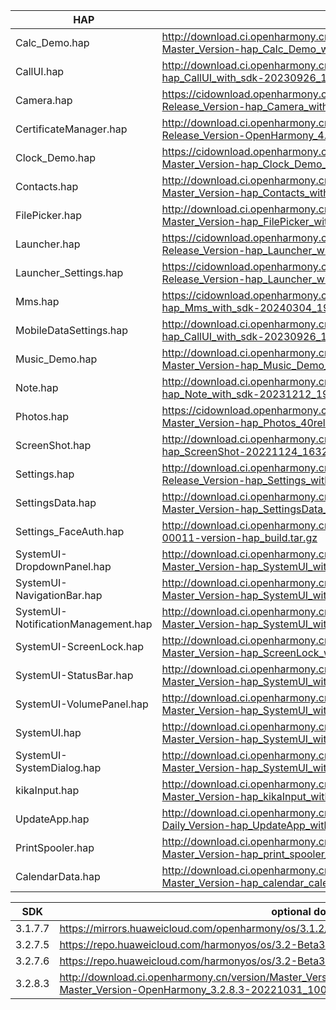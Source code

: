 | HAP | permanent archive addresses |
| - | - |
| Calc_Demo.hap | http://download.ci.openharmony.cn/version/Master_Version/hap_Calc_Demo_with_sdk/20230916_115110/version-Master_Version-hap_Calc_Demo_with_sdk-20230916_115110-hap_Calc_Demo_with_sdk.tar.gz |
| CallUI.hap | http://download.ci.openharmony.cn/version/Master_Version/hap_CallUI_with_sdk/20230926_101412/version-Master_Version-hap_CallUI_with_sdk-20230926_101412-hap_CallUI_with_sdk.tar.gz |
| Camera.hap | https://cidownload.openharmony.cn/version/Release_Version/hap_Camera_with_sdk/20240304_200418/version-Release_Version-hap_Camera_with_sdk-20240304_200418-hap_Camera_with_sdk.tar.gz |
| CertificateManager.hap | http://download.ci.openharmony.cn/version/Release_Version/OpenHarmony_4.0.10.13/20231027_173431/version-Release_Version-OpenHarmony_4.0.10.13-20231027_173431-hap_CertificateManager_with_sdk.tar.gz |
| Clock_Demo.hap | https://cidownload.openharmony.cn/version/Master_Version/hap_Clock_Demo_with_sdk/20240305_190818/version-Master_Version-hap_Clock_Demo_with_sdk-20240305_190818-hap_Clock_Demo_with_sdk.tar.gz |
| Contacts.hap | http://download.ci.openharmony.cn/version/Master_Version/hap_Contacts_with_sdk/20231017_111911/version-Master_Version-hap_Contacts_with_sdk-20231017_111911-hap_Contacts_with_sdk.tar.gz |
| FilePicker.hap | http://download.ci.openharmony.cn/version/Master_Version/hap_FilePicker_with_sdk/20231019_145559/version-Master_Version-hap_FilePicker_with_sdk-20231019_145559-hap_FilePicker_with_sdk.tar.gz |
| Launcher.hap | https://cidownload.openharmony.cn/version/Release_Version/hap_Launcher_with_sdk/20240307_142850/version-Release_Version-hap_Launcher_with_sdk-20240307_142850-hap_Launcher_with_sdk.tar.gz |
| Launcher_Settings.hap | https://cidownload.openharmony.cn/version/Release_Version/hap_Launcher_with_sdk/20240307_142850/version-Release_Version-hap_Launcher_with_sdk-20240307_142850-hap_Launcher_with_sdk.tar.gz |
| Mms.hap | https://cidownload.openharmony.cn/version/Master_Version/hap_Mms_with_sdk/20240304_192907/version-Master_Version-hap_Mms_with_sdk-20240304_192907-hap_Mms_with_sdk.tar.gz |
| MobileDataSettings.hap | http://download.ci.openharmony.cn/version/Master_Version/hap_CallUI_with_sdk/20230926_101412/version-Master_Version-hap_CallUI_with_sdk-20230926_101412-hap_CallUI_with_sdk.tar.gz |
| Music_Demo.hap | http://download.ci.openharmony.cn/version/Master_Version/hap_Music_Demo_with_sdk/20230911_141043/version-Master_Version-hap_Music_Demo_with_sdk-20230911_141043-hap_Music_Demo_with_sdk.tar.gz |
| Note.hap | http://download.ci.openharmony.cn/version/Master_Version/hap_Note_with_sdk/20231212_192354/version-Master_Version-hap_Note_with_sdk-20231212_192354-hap_Note_with_sdk.tar.gz |
| Photos.hap | https://cidownload.openharmony.cn/version/Master_Version/hap_Photos_40release_with_sdk/20240311_150132/version-Master_Version-hap_Photos_40release_with_sdk-20240311_150132-hap_Photos_40release_with_sdk.tar.gz |
| ScreenShot.hap | http://download.ci.openharmony.cn/version/Master_Version/hap_ScreenShot/20221124_163242/version-Master_Version-hap_ScreenShot-20221124_163242-hap_ScreenShot.tar.gz |
| Settings.hap | http://download.ci.openharmony.cn/version/Release_Version/hap_Settings_with_sdk/20240111_142323/version-Release_Version-hap_Settings_with_sdk-20240111_142323-hap_Settings_with_sdk.tar.gz |
| SettingsData.hap | http://download.ci.openharmony.cn/version/Master_Version/hap_SettingsData_with_sdk/20231016_173612/version-Master_Version-hap_SettingsData_with_sdk-20231016_173612-hap_SettingsData_with_sdk.tar.gz |
| Settings_FaceAuth.hap | http://download.ci.openharmony.cn/Artifacts/hap_build/20230424-1-00011/version/Artifacts-hap_build-20230424-1-00011-version-hap_build.tar.gz |
| SystemUI-DropdownPanel.hap | http://download.ci.openharmony.cn/version/Master_Version/hap_SystemUI_with_sdk/20231026_143921/version-Master_Version-hap_SystemUI_with_sdk-20231026_143921-hap_SystemUI_with_sdk.tar.gz |
| SystemUI-NavigationBar.hap | http://download.ci.openharmony.cn/version/Master_Version/hap_SystemUI_with_sdk/20231026_143921/version-Master_Version-hap_SystemUI_with_sdk-20231026_143921-hap_SystemUI_with_sdk.tar.gz |
| SystemUI-NotificationManagement.hap | http://download.ci.openharmony.cn/version/Master_Version/hap_SystemUI_with_sdk/20231026_143921/version-Master_Version-hap_SystemUI_with_sdk-20231026_143921-hap_SystemUI_with_sdk.tar.gz |
| SystemUI-ScreenLock.hap | http://download.ci.openharmony.cn/version/Master_Version/hap_ScreenLock_with_sdk/20231018_172136/version-Master_Version-hap_ScreenLock_with_sdk-20231018_172136-hap_ScreenLock_with_sdk.tar.gz |
| SystemUI-StatusBar.hap | http://download.ci.openharmony.cn/version/Master_Version/hap_SystemUI_with_sdk/20231026_143921/version-Master_Version-hap_SystemUI_with_sdk-20231026_143921-hap_SystemUI_with_sdk.tar.gz |
| SystemUI-VolumePanel.hap | http://download.ci.openharmony.cn/version/Master_Version/hap_SystemUI_with_sdk/20231026_143921/version-Master_Version-hap_SystemUI_with_sdk-20231026_143921-hap_SystemUI_with_sdk.tar.gz |
| SystemUI.hap | http://download.ci.openharmony.cn/version/Master_Version/hap_SystemUI_with_sdk/20231026_143921/version-Master_Version-hap_SystemUI_with_sdk-20231026_143921-hap_SystemUI_with_sdk.tar.gz |
| SystemUI-SystemDialog.hap | http://download.ci.openharmony.cn/version/Master_Version/hap_SystemUI_with_sdk/20231026_143921/version-Master_Version-hap_SystemUI_with_sdk-20231026_143921-hap_SystemUI_with_sdk.tar.gz |
| kikaInput.hap | http://download.ci.openharmony.cn/version/Master_Version/hap_kikaInput_with_sdk/20230926_102115/version-Master_Version-hap_kikaInput_with_sdk-20230926_102115-hap_kikaInput_with_sdk.tar.gz |
| UpdateApp.hap | http://download.ci.openharmony.cn/version/Daily_Version/hap_UpdateApp_with_sdk/20230605_003549/version-Daily_Version-hap_UpdateApp_with_sdk-20230605_003549-hap_UpdateApp_with_sdk.tar.gz |
| PrintSpooler.hap | http://download.ci.openharmony.cn/version/Master_Version/hap_print_spooler_with_sdk/20231031_150845/version-Master_Version-hap_print_spooler_with_sdk-20231031_150845-hap_print_spooler_with_sdk.tar.gz |
| CalendarData.hap | http://download.ci.openharmony.cn/version/Master_Version/hap_calendar_calendardata_with_sdk/20230908_173536/version-Master_Version-hap_calendar_calendardata_with_sdk-20230908_173536-hap_calendar_calendardata_with_sdk.tar.gz

| SDK | optional download urls |
| - | - |
| 3.1.7.7 | https://mirrors.huaweicloud.com/openharmony/os/3.1.2/sdk-patch/ohos-sdk-full.tar.gz |
| 3.2.7.5 | https://repo.huaweicloud.com/harmonyos/os/3.2-Beta3/ohos-sdk-windows_linux-full.tar.gz |
| 3.2.7.6 | https://repo.huaweicloud.com/harmonyos/os/3.2-Beta3/sdk-patch/ohos-sdk-full.tar.gz |
| 3.2.8.3 | http://download.ci.openharmony.cn/version/Master_Version/OpenHarmony_3.2.8.3/20221031_100640/version-Master_Version-OpenHarmony_3.2.8.3-20221031_100640-ohos-sdk-full.tar.gz |
